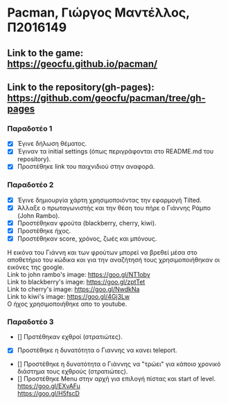 # Pacman, Γιώργος Μαντέλλος, Π2016149
## Link to the game: https://geocfu.github.io/pacman/
## Link to the repository(gh-pages): https://github.com/geocfu/pacman/tree/gh-pages

### Παραδοτέο 1
- [x] Έγινε δήλωση θέματος.  
- [x] Έγιναν τα initial settings (όπως περιγράφονται στο README.md του repository).  
- [x] Προστέθηκε link του παιχνιδιού στην αναφορά.  

### Παραδοτέο 2
- [x] Έγινε δημιουργία χάρτη χρησιμοποιόντας την εφαρμογή Tilted.  
- [x] Άλλαξε o πρωταγωνιστής και την θέση του πήρε ο Γιάννης Ράμπο (John Rambo).  
- [x] Προστέθηκαν φρούτα (blackberry, cherry, kiwi).  
- [x] Προστέθηκε ήχος.  
- [x] Προστέθηκαν score, χρόνος, ζωές και μπόνους.  

Η εικόνα του Γιάννη και των φρούτων μπορεί να βρεθεί μέσα στο αποθετήριο του κώδικα και για την αναζήτησή τους χρησιμοποιήθηκαν οι εικόνες της google.  
Link to john rambo's image: https://goo.gl/NT1oby  
Link to blackberry's image: https://goo.gl/zptTet   
Link to cherry's image: https://goo.gl/NwdkNa  
Link to kiwi's image: https://goo.gl/4Gj3Lw  
Ο ήχος χρησιμοποιήθηκε απο το youtube.  

### Παραδοτέο 3  
- [] Πρστέθηκαν εχθροί (στρατιώτες).
- [x] Προστέθηκε η δυνατότητα ο Γιαννης να κανει teleport.
- [] Προστέθηκε η δυνατότητα ο Γιάννης να "τρώει" για κάποιο χρονικό διάστημα τους εχθρούς (στρατιώτες). 
- [] Προστέθηκε Μenu στην αρχή για επιλογή πίστας και start of level.  
https://goo.gl/EXvAFu  
https://goo.gl/H5fscD
